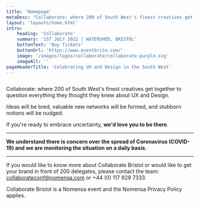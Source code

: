 ```yaml
---
title: 'Homepage'
metaDesc: "Collaborate: where 200 of South West's finest creatives get together to question everything they thought they knew about UX and Design."
layout: 'layouts/home.html'
intro:
    heading: 'Collaborate'
    summary: '1ST JULY 2022 | WATERSHED, BRISTOL'
    buttonText: 'Buy Tickets'
    buttonUrl: 'https://www.eventbrite.com/'
    image: '/images/logos/collaborate/collaborate-purple.svg'
    imageAlt: ''
pageHeaderTitle: 'Celebrating UX and Design in the South West'
---
```


<img class="clip-image" src="/images/static/crowd.png" alt="" data-variant="radius-left">

Collaborate: where 200 of South West's finest creatives get together to question everything they thought they knew about UX and Design.

Ideas will be bred, valuable new networks will be formed, and stubborn notions will be nudged.

If you're ready to embrace uncertainty, **we'd love you to be there**.

---

**We understand there is concern over the spread of Coronavirus (COVID-19) and we are monitoring the situation on a daily basis.**

---

If you would like to know more about Collaborate Bristol or would like to get your brand in front of 200 delegates, please contact the team: collaborateconf@nomensa.com or +44 (0) 117 929 7333.

Collaborate Bristol is a Nomensa event and the Nomensa Privacy Policy applies.
